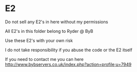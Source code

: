E2
==
Do not sell any E2's in here without my permissions 

All E2's in this folder belong to Ryder @ ByB

Use these E2's with your own risk

I do not take responsibility if you abuse the code or the E2 itself

If you need to contact me you can here http://www.bybservers.co.uk/index.php?action=profile;u=7949
